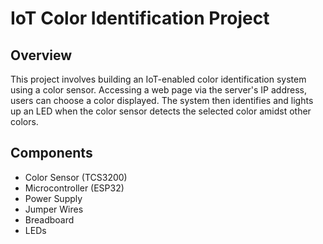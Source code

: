 # IoT Color Identification Project

## Overview

This project involves building an IoT-enabled color identification system using a color sensor. Accessing a web page via the server's IP address, users can choose a color displayed. The system then identifies and lights up an LED when the color sensor detects the selected color amidst other colors.

## Components

- Color Sensor (TCS3200)
- Microcontroller (ESP32)
- Power Supply
- Jumper Wires
- Breadboard
- LEDs


